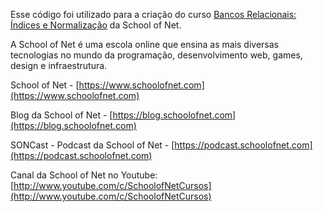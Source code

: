 

Esse código foi utilizado para a criação do curso [Bancos Relacionais: Índices e Normalização](https://www.schoolofnet.com/curso/banco-de-dados/relacional/bancos-relacionais-indices-e-normalizacao/) da School of Net.

A School of Net é uma escola online que ensina as mais diversas tecnologias no mundo da programação, desenvolvimento web, games, design e infraestrutura.

School of Net - [https://www.schoolofnet.com](https://www.schoolofnet.com)

Blog da School of Net - [https://blog.schoolofnet.com](https://blog.schoolofnet.com)

SONCast - Podcast da School of Net - [https://podcast.schoolofnet.com](https://podcast.schoolofnet.com)

Canal da School of Net no Youtube: [http://www.youtube.com/c/SchoolofNetCursos](http://www.youtube.com/c/SchoolofNetCursos)